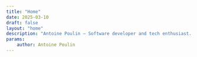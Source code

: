 ```yaml
---
title: "Home"
date: 2025-03-10
draft: false
layout: "home"
description: "Antoine Poulin – Software developer and tech enthusiast. Explore my projects, blog, and professional journey."
params:
    author: Antoine Poulin
---
```

<!-- No Content -->